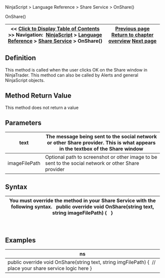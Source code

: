 ﻿
NinjaScript > Language Reference > Share Service > OnShare()

OnShare()

| << [Click to Display Table of Contents](onshare.md) >> **Navigation:**     [NinjaScript](ninjascript.md) > [Language Reference](language_reference_wip.md) > [Share Service](share_service.md) > OnShare() | [Previous page](onauthorizeaccount.md) [Return to chapter overview](share_service.md) [Next page](signature.md) |
| --- | --- |
## Definition
This method is called when the user clicks OK on the Share window in NinjaTrader. This method can also be called by Alerts and general NinjaScript objects.
## 
## Method Return Value
This method does not return a value
 
## Parameters

| text | The message being sent to the social network or other Share provider. This is what appears in the textbox of the Share window |
| --- | --- |
| imageFilePath | Optional path to screenshot or other image to be sent to the social network or other Share provider |
## 
## Syntax

| You must override the method in your Share Service with the following syntax.   public override void OnShare(string text, string imageFilePath) {   } |
| --- |
 
## Examples

| ns |
| --- |
| public override void OnShare(string text, string imgFilePath) {  // place your share service logic here } |
 
